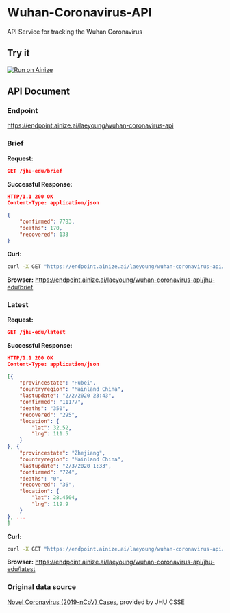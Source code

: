 # Wuhan-Coronavirus-API
API Service for tracking the Wuhan Coronavirus

## Try it
[![Run on Ainize](https://ainize.ai/static/images/run_on_ainize_button.svg)](https://ainize.web.app/redirect?git_repo=github.com/Laeyoung/Wuhan-Coronavirus-API)

## API Document

### Endpoint
https://endpoint.ainize.ai/laeyoung/wuhan-coronavirus-api

### Brief

**Request:**
```json
GET /jhu-edu/brief
```
**Successful Response:**
```json
HTTP/1.1 200 OK
Content-Type: application/json

{
	"confirmed": 7783,
	"deaths": 170,
	"recovered": 133
}
```

**Curl:**
```sh
curl -X GET "https://endpoint.ainize.ai/laeyoung/wuhan-coronavirus-api/jhu-edu/brief" -H "accept: application/json"
```

**Browser:**
https://endpoint.ainize.ai/laeyoung/wuhan-coronavirus-api/jhu-edu/brief

### Latest

**Request:**
```json
GET /jhu-edu/latest
```
**Successful Response:**
```json
HTTP/1.1 200 OK
Content-Type: application/json

[{
	"provincestate": "Hubei",
	"countryregion": "Mainland China",
	"lastupdate": "2/2/2020 23:43",
	"confirmed": "11177",
	"deaths": "350",
	"recovered": "295",
	"location": {
		"lat": 32.52,
		"lng": 111.5
	}
}, {
	"provincestate": "Zhejiang",
	"countryregion": "Mainland China",
	"lastupdate": "2/3/2020 1:33",
	"confirmed": "724",
	"deaths": "0",
	"recovered": "36",
	"location": {
		"lat": 28.4504,
		"lng": 119.9
	}
}, ...
]
```

**Curl:**
```sh
curl -X GET "https://endpoint.ainize.ai/laeyoung/wuhan-coronavirus-api/jhu-edu/latest" -H "accept: application/json"
```

**Browser:**
https://endpoint.ainize.ai/laeyoung/wuhan-coronavirus-api/jhu-edu/latest

### Original data source
[Novel Coronavirus (2019-nCoV) Cases](https://docs.google.com/spreadsheets/d/1wQVypefm946ch4XDp37uZ-wartW4V7ILdg-qYiDXUHM), provided by JHU CSSE
